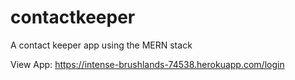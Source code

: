 # contactkeeper
A contact keeper app using the MERN stack

View App:  https://intense-brushlands-74538.herokuapp.com/login
